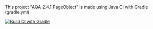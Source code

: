 This project "AQA-2.4.1.PageObject" is made using Java CI with Gradle (gradle.yml)

[![Build CI with Gradle](https://github.com/MarinaOliynyk/AQA-2.4.1.PageObject/actions/workflows/gradle.yml/badge.svg)](https://github.com/MarinaOliynyk/AQA-2.4.1.PageObject/actions/workflows/gradle.yml)
